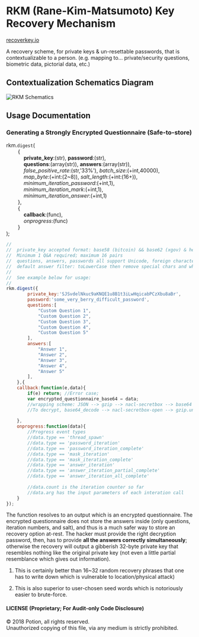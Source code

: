 # RKM (Rane-Kim-Matsumoto) Key Recovery Mechanism

[recoverkey.io](https://recoverkey.io "Potion: Recover Key")
  
A recovery scheme, for private keys & un-resettable passwords, that is contextualizable to a person.
(e.g. mapping to... private/security questions, biometric data, pictorial data, etc.)
  
  
## Contextualization Schematics Diagram
  
![RKM Schematics](https://xgov.s3-accelerate.amazonaws.com/potion/rkm_scheme5.png "")
  
## Usage Documentation
  
### Generating a Strongly Encrypted Questionnaire (Safe-to-store)

rkm.`digest`(  
&nbsp; &nbsp; &nbsp; &nbsp; {  
&nbsp; &nbsp; &nbsp; &nbsp; &nbsp; &nbsp; __private_key__:(str), __password__:(str),  
&nbsp; &nbsp; &nbsp; &nbsp; &nbsp; &nbsp; __questions__:(array(str)), __answers__:(array(str)),  
&nbsp; &nbsp; &nbsp; &nbsp; &nbsp; &nbsp; *false_positive_rate*:(str,'33%'), *batch_size*:(+int,40000),  
&nbsp; &nbsp; &nbsp; &nbsp; &nbsp; &nbsp; *map_byte*:(+int:(2~8)), *salt_length*:(+int:(16+)),  
&nbsp; &nbsp; &nbsp; &nbsp; &nbsp; &nbsp; *minimum_iteration_password*:(+int,1),  
&nbsp; &nbsp; &nbsp; &nbsp; &nbsp; &nbsp; *minimum_iteration_mark*:(+int,1),  
&nbsp; &nbsp; &nbsp; &nbsp; &nbsp; &nbsp; *minimum_iteration_answer*:(+int,1)  
&nbsp; &nbsp; &nbsp; &nbsp; },  
&nbsp; &nbsp; &nbsp; &nbsp; {  
&nbsp; &nbsp; &nbsp; &nbsp; &nbsp; &nbsp; __callback__:(func),  
&nbsp; &nbsp; &nbsp; &nbsp; &nbsp; &nbsp; *onprogress*:(func)  
&nbsp; &nbsp; &nbsp; &nbsp; }  
);
  
```javascript
//
//	private_key accepted format: base58 (bitcoin) && base62 (xgov) & hex (ethereum)
//	Minimum 1 Q&A required; maximum 16 pairs
//	questions, answers, passwords all support Unicode, foreign characters
// 	default answer filter: toLowerCase then remove special chars and white spaces
// 	
//	See example below for usage:
//
rkm.digest({
		private_key:'SJSvdelNkuc9aKNQE1u8B1t3iLwHqicabPCzXbu8aBr',
		password:'some_very_berry_difficult_password',
		questions:[
			"Custom Question 1",
			"Custom Question 2",
			"Custom Question 3",
			"Custom Question 4",
			"Custom Question 5"
		],
		answers:[
			"Answer 1",
			"Answer 2",
			"Answer 3",
			"Answer 4",
			"Answer 5"
		],
	},{
	callback:function(e,data){
		if(e) return; //Error case;
		var encrypted_questionnaire_base64 = data;
		//wrapping scheme: JSON --> gzip --> nacl-secretbox --> base64
		//To decrypt, base64_decode --> nacl-secretbox-open --> gzip.undo --> JSON.parse
		
	},
	onprogress:function(data){
		//Progress event types
		//data.type == 'thread_spawn'
		//data.type == 'password_iteration'
		//data.type == 'password_iteration_complete'
		//data.type == 'mask_iteration'
		//data.type == 'mask_iteration_complete'
		//data.type == 'answer_iteration'
		//data.type == 'answer_iteration_partial_complete'
		//data.type == 'answer_iteration_all_complete'
		
		//data.count is the iteration counter so far
		//data.arg has the input parameters of each interation call
	}
});

```  
  
  
The function resolves to an output which is an encrypted questionnaire.
The encrypted questionnaire does not store the answers inside (only questions, iteration numbers, and salt),
and thus is a much safer way to store an recovery option at-rest. The hacker must provide the right decryption password,
then, has to provide __all the answers correctly simultaneously__; otherwise the recovery will output a gibberish 32-byte private key that
resembles nothing like the original private key (not even a little partial resemblance which gives out information).
  
1) This is certainly better than 16~32 random recovery phrases
that one has to write down which is vulnerable to location/physical attack)  
  
2) This is also superior to user-chosen seed words which is notoriously easier to brute-force.
  
  
  
#### LICENSE (Proprietary; For Audit-only Code Disclosure)
© 2018 Potion, all rights reserved.  
Unauthorized copying of this file, via any medium is strictly prohibited.  